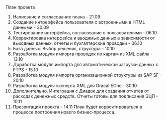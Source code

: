 План проекта

1. Написание и согласование плана - 21.09
2. Создание интрерфейса пользователя с встроенными в HTML данными - 30.09
2. Тестирование интерфейса, согласование с пользователями - 06.10
3. Корректировка интерфейса и вводимых данных в зависимости от выходных данных: отчеты и бухгалтерские проводки - 06.10
4. База данных. Выбор решения, структура - 10.10
5. Разработка модуля импорта проводок по картам из XML файла - 13.10
6. Доработка модуля импорта для автоматической загрузки данных с FTPS - 15.10
7. Разработка модуля импорта организационной структуры из SAP SF - 20.10
8. Разработка модуля экспорта XML для Oracal EOne - 30.10
9. Дополнительно. Интеграция с Диадок для создания отчетов от расходах денежных средств. Отчеты готовы для подписания ЭЦП - 10.11
10. Презентация проекта - 14.11
План будет корректироваться в процессе построения нового бизнес-процесса.
